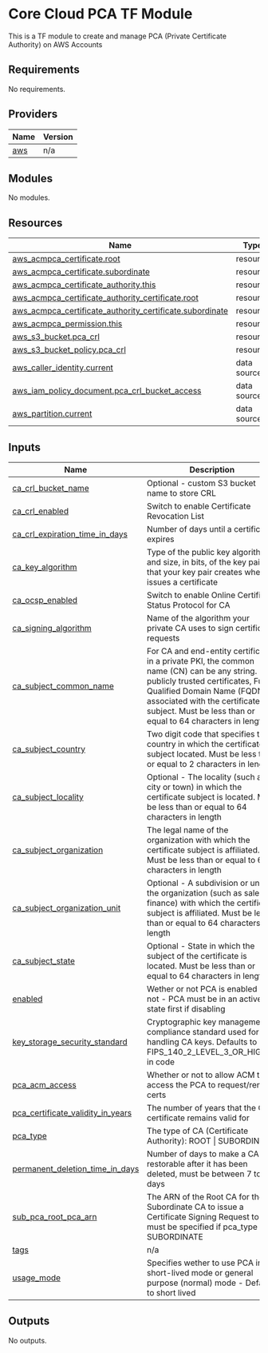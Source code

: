 # Core Cloud PCA TF Module

This is a TF module to create and manage PCA (Private Certificate Authority) on AWS Accounts

<!-- BEGIN_TF_DOCS -->
## Requirements

No requirements.

## Providers

| Name | Version |
|------|---------|
| <a name="provider_aws"></a> [aws](#provider\_aws) | n/a |

## Modules

No modules.

## Resources

| Name | Type |
|------|------|
| [aws_acmpca_certificate.root](https://registry.terraform.io/providers/hashicorp/aws/latest/docs/resources/acmpca_certificate) | resource |
| [aws_acmpca_certificate.subordinate](https://registry.terraform.io/providers/hashicorp/aws/latest/docs/resources/acmpca_certificate) | resource |
| [aws_acmpca_certificate_authority.this](https://registry.terraform.io/providers/hashicorp/aws/latest/docs/resources/acmpca_certificate_authority) | resource |
| [aws_acmpca_certificate_authority_certificate.root](https://registry.terraform.io/providers/hashicorp/aws/latest/docs/resources/acmpca_certificate_authority_certificate) | resource |
| [aws_acmpca_certificate_authority_certificate.subordinate](https://registry.terraform.io/providers/hashicorp/aws/latest/docs/resources/acmpca_certificate_authority_certificate) | resource |
| [aws_acmpca_permission.this](https://registry.terraform.io/providers/hashicorp/aws/latest/docs/resources/acmpca_permission) | resource |
| [aws_s3_bucket.pca_crl](https://registry.terraform.io/providers/hashicorp/aws/latest/docs/resources/s3_bucket) | resource |
| [aws_s3_bucket_policy.pca_crl](https://registry.terraform.io/providers/hashicorp/aws/latest/docs/resources/s3_bucket_policy) | resource |
| [aws_caller_identity.current](https://registry.terraform.io/providers/hashicorp/aws/latest/docs/data-sources/caller_identity) | data source |
| [aws_iam_policy_document.pca_crl_bucket_access](https://registry.terraform.io/providers/hashicorp/aws/latest/docs/data-sources/iam_policy_document) | data source |
| [aws_partition.current](https://registry.terraform.io/providers/hashicorp/aws/latest/docs/data-sources/partition) | data source |

## Inputs

| Name | Description | Type | Default | Required |
|------|-------------|------|---------|:--------:|
| <a name="input_ca_crl_bucket_name"></a> [ca\_crl\_bucket\_name](#input\_ca\_crl\_bucket\_name) | Optional - custom S3 bucket name to store CRL | `string` | `null` | no |
| <a name="input_ca_crl_enabled"></a> [ca\_crl\_enabled](#input\_ca\_crl\_enabled) | Switch to enable Certificate Revocation List | `bool` | `false` | no |
| <a name="input_ca_crl_expiration_time_in_days"></a> [ca\_crl\_expiration\_time\_in\_days](#input\_ca\_crl\_expiration\_time\_in\_days) | Number of days until a certificate expires | `number` | `7` | no |
| <a name="input_ca_key_algorithm"></a> [ca\_key\_algorithm](#input\_ca\_key\_algorithm) | Type of the public key algorithm and size, in bits, of the key pair that your key pair creates when it issues a certificate | `string` | `"EC_prime256v1"` | no |
| <a name="input_ca_ocsp_enabled"></a> [ca\_ocsp\_enabled](#input\_ca\_ocsp\_enabled) | Switch to enable Online Certificate Status Protocol for CA | `bool` | `false` | no |
| <a name="input_ca_signing_algorithm"></a> [ca\_signing\_algorithm](#input\_ca\_signing\_algorithm) | Name of the algorithm your private CA uses to sign certificate requests | `string` | `"SHA512WITHECDSA"` | no |
| <a name="input_ca_subject_common_name"></a> [ca\_subject\_common\_name](#input\_ca\_subject\_common\_name) | For CA and end-entity certificates in a private PKI, the common name (CN) can be any string. For publicly trusted certificates, Fully Qualified Domain Name (FQDN) associated with the certificate subject. Must be less than or equal to 64 characters in length | `string` | n/a | yes |
| <a name="input_ca_subject_country"></a> [ca\_subject\_country](#input\_ca\_subject\_country) | Two digit code that specifies the country in which the certificate subject located. Must be less than or equal to 2 characters in length | `string` | n/a | yes |
| <a name="input_ca_subject_locality"></a> [ca\_subject\_locality](#input\_ca\_subject\_locality) | Optional - The locality (such as a city or town) in which the certificate subject is located. Must be less than or equal to 64 characters in length | `string` | `null` | no |
| <a name="input_ca_subject_organization"></a> [ca\_subject\_organization](#input\_ca\_subject\_organization) | The legal name of the organization with which the certificate subject is affiliated. Must be less than or equal to 64 characters in length | `string` | n/a | yes |
| <a name="input_ca_subject_organization_unit"></a> [ca\_subject\_organization\_unit](#input\_ca\_subject\_organization\_unit) | Optional - A subdivision or unit of the organization (such as sales or finance) with which the certificate subject is affiliated. Must be less than or equal to 64 characters in length | `string` | `null` | no |
| <a name="input_ca_subject_state"></a> [ca\_subject\_state](#input\_ca\_subject\_state) | Optional - State in which the subject of the certificate is located. Must be less than or equal to 64 characters in length | `string` | `null` | no |
| <a name="input_enabled"></a> [enabled](#input\_enabled) | Wether or not PCA is enabled or not - PCA must be in an active state first if disabling | `bool` | `true` | no |
| <a name="input_key_storage_security_standard"></a> [key\_storage\_security\_standard](#input\_key\_storage\_security\_standard) | Cryptographic key management compliance standard used for handling CA keys. Defaults to FIPS\_140\_2\_LEVEL\_3\_OR\_HIGHER in code | `string` | `null` | no |
| <a name="input_pca_acm_access"></a> [pca\_acm\_access](#input\_pca\_acm\_access) | Whether or not to allow ACM to access the PCA to request/renew certs | `bool` | `false` | no |
| <a name="input_pca_certificate_validity_in_years"></a> [pca\_certificate\_validity\_in\_years](#input\_pca\_certificate\_validity\_in\_years) | The number of years that the CA certificate remains valid for | `number` | `null` | no |
| <a name="input_pca_type"></a> [pca\_type](#input\_pca\_type) | The type of CA (Certificate Authority): ROOT \| SUBORDINATE | `string` | n/a | yes |
| <a name="input_permanent_deletion_time_in_days"></a> [permanent\_deletion\_time\_in\_days](#input\_permanent\_deletion\_time\_in\_days) | Number of days to make a CA restorable after it has been deleted, must be between 7 to 30 days | `number` | `30` | no |
| <a name="input_sub_pca_root_pca_arn"></a> [sub\_pca\_root\_pca\_arn](#input\_sub\_pca\_root\_pca\_arn) | The ARN of the Root CA for the Subordinate CA to issue a Certificate Signing Request to - must be specified if pca\_type is SUBORDINATE | `string` | `null` | no |
| <a name="input_tags"></a> [tags](#input\_tags) | n/a | `map(string)` | `{}` | no |
| <a name="input_usage_mode"></a> [usage\_mode](#input\_usage\_mode) | Specifies wether to use PCA in short-lived mode or general purpose (normal) mode - Defaults to short lived | `string` | `"SHORT_LIVED_CERTIFICATE"` | no |

## Outputs

No outputs.
<!-- END_TF_DOCS -->